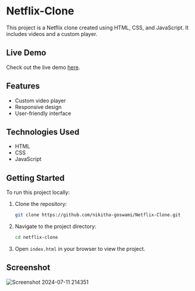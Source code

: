 # Netflix-Clone


This project is a Netflix clone created using HTML, CSS, and JavaScript. It includes videos and a custom player.

## Live Demo

Check out the live demo [here](https://netflix-clone-gamma-puce-11.vercel.app/).

## Features

- Custom video player
- Responsive design
- User-friendly interface

## Technologies Used

- HTML
- CSS
- JavaScript

## Getting Started

To run this project locally:

1. Clone the repository:
    ```sh
    git clone https://github.com/nikitha-goswami/Netflix-Clone.git
    ```

2. Navigate to the project directory:
    ```sh
    cd netflix-clone
    ```

3. Open `index.html` in your browser to view the project.

## Screenshot
![Screenshot 2024-07-11 214351](https://github.com/nikitha-goswami/Netflix-Clone/assets/82959971/dd1d6d46-c798-4736-9202-99f2ea124630)
